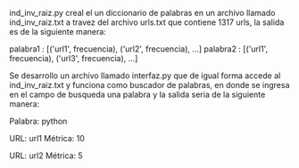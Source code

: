 ind_inv_raiz.py creal el un diccionario de palabras en un archivo llamado ind_inv_raiz.txt a travez del archivo urls.txt que contiene 1317 urls, la salida es de la siguiente manera:

palabra1 : [('url1', frecuencia), ('url2', frecuencia), ...]
palabra2 : [('url1', frecuencia), ('url3', frecuencia), ...]

Se desarrollo un archivo llamado interfaz.py que de igual forma accede al ind_inv_raiz.txt y funciona como buscador de palabras, en donde se ingresa en el campo de busqueda una palabra 
y la salida seria de la siguiente manera:

Palabra: python

URL: url1
Métrica: 10

URL: url2
Métrica: 5
